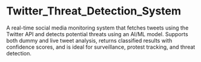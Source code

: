 # Twitter_Threat_Detection_System
A real-time social media monitoring system that fetches tweets using the Twitter API and detects potential threats using an AI/ML model. Supports both dummy and live tweet analysis, returns classified results with confidence scores, and is ideal for surveillance, protest tracking, and threat detection.
